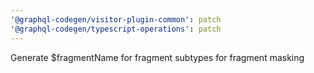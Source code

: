 ```yaml
---
'@graphql-codegen/visitor-plugin-common': patch
'@graphql-codegen/typescript-operations': patch
---
```


Generate $fragmentName for fragment subtypes for fragment masking
